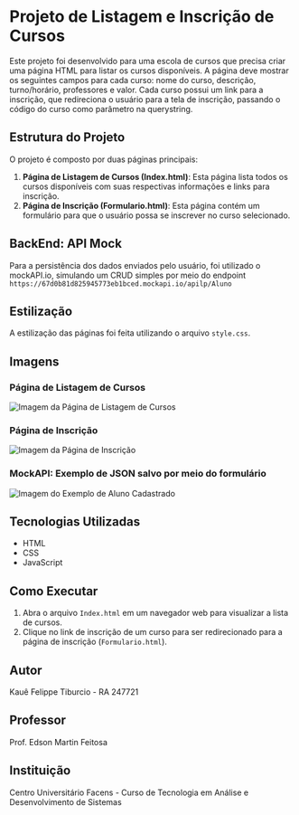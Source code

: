 # Projeto de Listagem e Inscrição de Cursos

Este projeto foi desenvolvido para uma escola de cursos que precisa criar uma página HTML para listar os cursos disponíveis. A página deve mostrar os seguintes campos para cada curso: nome do curso, descrição, turno/horário, professores e valor. Cada curso possui um link para a inscrição, que redireciona o usuário para a tela de inscrição, passando o código do curso como parâmetro na querystring.

## Estrutura do Projeto

O projeto é composto por duas páginas principais:

1. **Página de Listagem de Cursos (Index.html)**: Esta página lista todos os cursos disponíveis com suas respectivas informações e links para inscrição.
2. **Página de Inscrição (Formulario.html)**: Esta página contém um formulário para que o usuário possa se inscrever no curso selecionado.

## BackEnd: API Mock

Para a persistência dos dados enviados pelo usuário, foi utilizado o mockAPI.io, simulando um CRUD simples por meio do endpoint `https://67d0b81d825945773eb1bced.mockapi.io/apilp/Aluno`

## Estilização

A estilização das páginas foi feita utilizando o arquivo `style.css`.

## Imagens

### Página de Listagem de Cursos
![Imagem da Página de Listagem de Cursos](ImagemIndex.png)

### Página de Inscrição
![Imagem da Página de Inscrição](ImagemFormulario.png)

### MockAPI: Exemplo de JSON salvo por meio do formulário
![Imagem do Exemplo de Aluno Cadastrado](ImagemMockAPI.png)

## Tecnologias Utilizadas

- HTML
- CSS
- JavaScript

## Como Executar

1. Abra o arquivo `Index.html` em um navegador web para visualizar a lista de cursos.
2. Clique no link de inscrição de um curso para ser redirecionado para a página de inscrição (`Formulario.html`).

## Autor

Kauê Felippe Tiburcio - RA 247721

## Professor

Prof. Edson Martin Feitosa

## Instituição

Centro Universitário Facens - Curso de Tecnologia em Análise e Desenvolvimento de Sistemas
